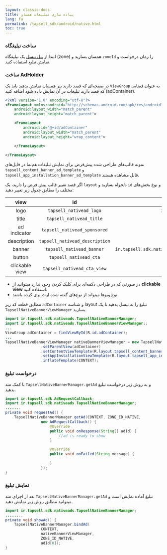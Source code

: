 ```yaml
---
layout: classic-docs
title: پیاده سازی تبلیغات همسان
lang: fa
permalink: /tapsell_sdk/android/native.html
toc: true
---
```

### ساخت تبلیغگاه
ابتدا از [پنل تپسل](https://dashboard.tapsell.ir/) یک تبلیغگاه (zone) همسان بسازید و `zoneId` را زمان درخواست و نمایش تبلیغ استفاده کنید.

### ساخت AdHolder
در صفحه‌ای که قصد دارید بنر همسان نمایش بدهید باید یک `ViewGroup` به عنوان فضایی که قصد دارید تبلیغات در آن نمایش داده شود اضافه کنید (adContainer).

```xml
<?xml version="1.0" encoding="utf-8"?>
<FrameLayout xmlns:android="http://schemas.android.com/apk/res/android"
    android:layout_width="match_parent"
    android:layout_height="match_parent">

    <FrameLayout
        android:id="@+id/adContainer"
        android:layout_width="match_parent"
        android:layout_height="wrap_content">

    </FrameLayout>

</FrameLayout>
```

نمونه قالب‌های طراحی شده پیش‌فرض برای نمایش تبلیغات هم‌نما در فایل‌های `tapsell_content_banner_ad_template` و `tapsell_app_installation_banner_ad_template` قابل مشاهده هستند.

اگر قصد تغییر قالب پیش فرض را دارید، یک `layout` دلخواه  بسازید و `id` و نوع بخش‌های مختلف را مطابق جدول زیر تغییر دهید:

|       view       |              id              | type  |
|:------------:|:----------------------------:|:-:|
|     logo     |     `tapsell_nativead_logo`    | `ImageView`  |
|     title    |    `tapsell_nativead_title`    | `TextView`  |
| ad indicator |  `tapsell_nativead_sponsored`  | `View`  |
|  description | `tapsell_nativead_description` | `TextView`  |
|    banner    |    `tapsell_nativead_banner`   | `ir.tapsell.sdk.nativeads.views.RatioImageView`  |
|    button    |     `tapsell_nativead_cta`     | `TextView`  |
|    clickable view    |     `tapsell_nativead_cta_view`     | `View`  |


* در صورتی که در طراحی دکمه‌ای برای کلیک کردن وجود ندارد میتوانید از **clickable view** استفاده کنید.
* نوع ویوها میتواند از نوع‌های گفته شده ارث بری کرده باشند.



مطابق قطعه کد زیر `adContainer` و شناسه layout تبلیغ را به تپسل بدهید تا یک `TapsellNativeBannerViewManager` بسازید.

```java
import ir.tapsell.sdk.nativeads.TapsellNativeBannerManager;
import ir.tapsell.sdk.nativeads.TapsellNativeBannerViewManager;;
...
ViewGroup adContainer = findViewById(R.id.adContainer);
...
TapsellNativeBannerViewManager nativeBannerViewManager = new TapsellNativeBannerManager.Builder()
                .setParentView(adContainer)
                .setContentViewTemplate(R.layout.tapsell_content_banner_ad_template)
                .setAppInstallationViewTemplate(R.layout.tapsell_app_installation_banner_ad_template)
                .inflateTemplate(CONTEXT);
```

### درخواست تبلیغ
با کمک متد `TapsellNativeBannerManager.getAd` و به روش زیر درخواست تبلیغ بدهید.

```java
import ir.tapsell.sdk.AdRequestCallback;
import ir.tapsell.sdk.nativeads.TapsellNativeBannerManager;
.......
private void requestAd() {
    TapsellNativeBannerManager.getAd(CONTEXT, ZONE_ID_NATIVE,
                new AdRequestCallback() {
                    @Override
                    public void onResponse(String[] adId) {
                        //ad is ready to show
                    }

                    @Override
                    public void onFailed(String message) {
                        
                    }
                });
}
```

### نمایش تبلیغ
بعد از اجرای متد `TapsellNativeBannerManager.getAd` تبلیغ آماده نمایش است و میتوانید مطابق روش زیر نمایش دهید.

```java
import ir.tapsell.sdk.nativeads.TapsellNativeBannerManager;
........
private void showAd() {
    TapsellNativeBannerManager.bindAd(
                CONTEXT,
                nativeBannerViewManager,
                ZONE_ID_NATIVE,
                adId[0]);
}                
```